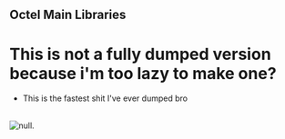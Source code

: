 ## Octel Main Libraries
# This is not a fully dumped version because i'm too lazy to make one?

* This is the fastest shit I've ever dumped bro <br><br>

![null](https://cdn.discordapp.com/attachments/1073241823050465320/1073975718150684702/image.png "Skull").
